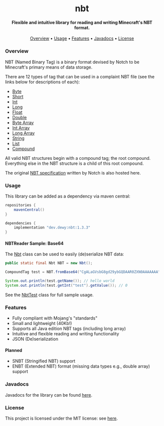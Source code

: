 <h1 align="center">
  nbt
  <br>
</h1>

<h4 align="center">Flexible and intuitive library for reading and writing Minecraft's NBT format.</h4>

<p align="center">
  <a href="#overview">Overview</a>
  •
  <a href="#usage">Usage</a>
  •
  <a href="#features">Features</a>
  •
  <a href="#javadocs">Javadocs</a>
  •
  <a href="#license">License</a>
</p>

### Overview

NBT (Named Binary Tag) is a binary format devised by Notch to be Minecraft's primary means of data storage.

There are 12 types of tag that can be used in a complaint NBT file (see the links below for descriptions of each):

- [Byte](src/main/java/dev/dewy/nbt/tags/primitive/ByteTag.java)
- [Short](src/main/java/dev/dewy/nbt/tags/primitive/ShortTag.java)
- [Int](src/main/java/dev/dewy/nbt/tags/primitive/IntTag.java)
- [Long](src/main/java/dev/dewy/nbt/tags/primitive/LongTag.java)
- [Float](src/main/java/dev/dewy/nbt/tags/primitive/FloatTag.java)
- [Double](src/main/java/dev/dewy/nbt/tags/primitive/DoubleTag.java)
- [Byte Array](src/main/java/dev/dewy/nbt/tags/array/ByteArrayTag.java)
- [Int Array](src/main/java/dev/dewy/nbt/tags/array/IntArrayTag.java)
- [Long Array](src/main/java/dev/dewy/nbt/tags/array/LongArrayTag.java)
- [String](src/main/java/dev/dewy/nbt/tags/primitive/StringTag.java)
- [List](src/main/java/dev/dewy/nbt/tags/collection/ListTag.java)
- [Compound](src/main/java/dev/dewy/nbt/tags/collection/CompoundTag.java)                                                       

All valid NBT structures begin with a compound tag; the root compound. Everything else in the NBT structure is a child of this root compound.

The original [NBT specification](NBT.txt) written by Notch is also hosted here.

### Usage

This library can be added as a dependency via maven central:

```groovy
repositories {
    mavenCentral()
}

dependencies {
    implementation "dev.dewy:nbt:1.3.3"
}
```

#### NBTReader Sample: Base64

The [Nbt](src/main/java/dev/dewy/nbt/Nbt.java) class can be used to easily (de)serialize NBT data:

```java
public static final Nbt NBT = new Nbt();
```

```java
CompoundTag test = NBT.fromBase64("CgALaGVsbG8gd29ybGQDAAR0ZXN0AAAAAAA");

System.out.println(test.getName()); // hello world
System.out.println(test.getInt("test").getValue()); // 0
```

See the [NbtTest](src/test/java/dev/dewy/nbt/test/NbtTest.java) class for full sample usage.

### Features

- Fully compliant with Mojang's "standards"
- Small and lightweight (40Kb!)
- Supports all Java edition NBT tags (including long array)
- Intuitive and flexible reading and writing functionality
- JSON (De)serialization

#### Planned

- SNBT (Stringified NBT) support
- ENBT (Extended NBT) format (missing data types e.g., double array) support

### Javadocs

Javadocs for the library can be found [here](https://javadoc.io/doc/dev.dewy/nbt/latest/index.html).

### License

This project is licensed under the MIT license: see [here](LICENSE.md).
